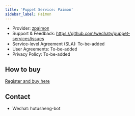 ```yaml
---
title: 'Puppet Service: Paimon'
sidebar_label: Paimon
---
```


- Provider: [zpaimon](https://github.com/zpaimon)
- Support & Feedback: <https://github.com/wechaty/puppet-services/issues>
- Service-level Agreement (SLA): To-be-added
- User Agreements: To-be-added
- Privacy Policy: To-be-added

## How to buy

[Register and buy here](http://150.158.176.142/)

## Contact

- Wechat: hutusheng-bot
